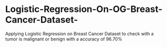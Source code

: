 # Logistic-Regression-On-OG-Breast-Cancer-Dataset-
Applying Logistic Regression on Breast Cancer Dataset to check with a tumor is malignant or benign with a accuracy of 96.70%
